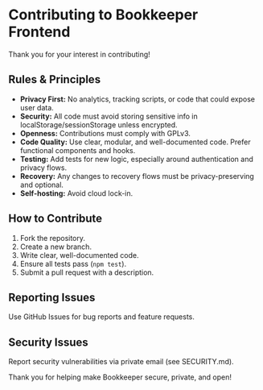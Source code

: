 # Contributing to Bookkeeper Frontend

Thank you for your interest in contributing!

## Rules & Principles

- **Privacy First:** No analytics, tracking scripts, or code that could expose user data.
- **Security:** All code must avoid storing sensitive info in localStorage/sessionStorage unless encrypted.
- **Openness:** Contributions must comply with GPLv3.
- **Code Quality:** Use clear, modular, and well-documented code. Prefer functional components and hooks.
- **Testing:** Add tests for new logic, especially around authentication and privacy flows.
- **Recovery:** Any changes to recovery flows must be privacy-preserving and optional.
- **Self-hosting:** Avoid cloud lock-in.

## How to Contribute

1. Fork the repository.
2. Create a new branch.
3. Write clear, well-documented code.
4. Ensure all tests pass (`npm test`).
5. Submit a pull request with a description.

## Reporting Issues

Use GitHub Issues for bug reports and feature requests.

## Security Issues

Report security vulnerabilities via private email (see SECURITY.md).

Thank you for helping make Bookkeeper secure, private, and open!